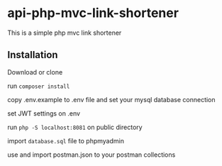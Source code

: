 # api-php-mvc-link-shortener

This is a simple php mvc link shortener

## Installation

Download or clone

run ``composer install``

copy .env.example to .env file and set your mysql database connection

set JWT settings on .env

run ``php -S localhost:8081`` on public directory

import ``database.sql`` file to phpmyadmin

use and import postman.json to your postman collections

